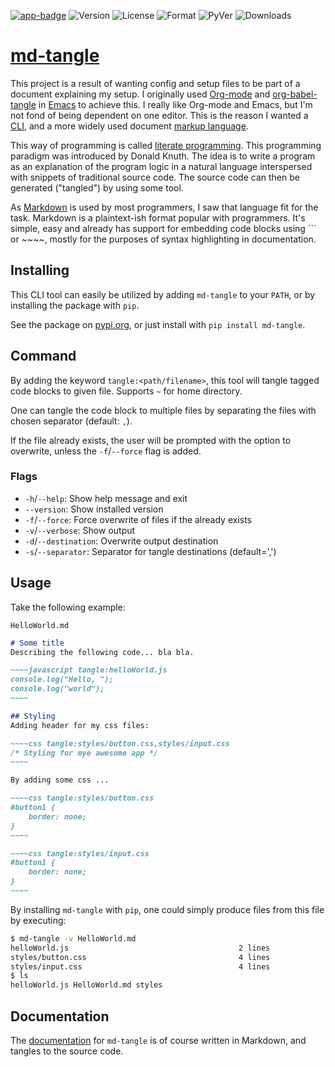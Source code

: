 [![app-badge]][PyPI-md-tangle] ![Version] ![License] ![Format] ![PyVer] ![Downloads]

# [md-tangle][PyPI-md-tangle]
This project is a result of wanting config and setup files to be part of a document 
explaining my setup. I originally used [Org-mode][1] and [org-babel-tangle][2] in 
[Emacs][3] to achieve this. I really like Org-mode and Emacs, but I'm not fond of
being dependent on one editor. This is the reason I wanted a [CLI][4], and a more 
widely used document [markup language][5].

This way of programming is called [literate programming][6]. This programming paradigm 
was introduced by Donald Knuth. The idea is to write a program as an explanation of the
program logic in a natural language interspersed with snippets of traditional source code.
The source code can then be generated ("tangled") by using some tool.

As [Markdown][7] is used by most programmers, I saw that language fit for the task.
Markdown is a plaintext-ish format popular with programmers. It's simple, easy and 
already has support for embedding code blocks using ``` or ~~~~, mostly 
for the purposes of syntax highlighting in documentation.

## Installing
This CLI tool can easily be utilized by adding `md-tangle` to your `PATH`, or by installing the package with `pip`.

See the package on [pypi.org][PyPI-md-tangle], or just install with `pip install md-tangle`.

## Command
By adding the keyword `tangle:<path/filename>`, this tool will tangle tagged code
blocks to given file. Supports `~` for home directory.

One can tangle the code block to multiple files by separating the files with chosen separator (default: `,`).

If the file already exists, the user will be prompted with the option to overwrite,
unless the `-f`/`--force` flag is added.

### Flags

* `-h`/`--help`: Show help message and exit
* `--version`: Show installed version
* `-f`/`--force`: Force overwrite of files if the already exists
* `-v`/`--verbose`: Show output
* `-d`/`--destination`: Overwrite output destination
* `-s`/`--separator`: Separator for tangle destinations (default=',')

## Usage

Take the following example:

`HelloWorld.md`
```markdown
# Some title
Describing the following code... bla bla.

~~~~javascript tangle:helloWorld.js
console.log("Hello, ");
console.log("world");
~~~~

## Styling
Adding header for my css files:

~~~~css tangle:styles/button.css,styles/input.css
/* Styling for mye awesome app */
~~~~

By adding some css ... 

~~~~css tangle:styles/button.css
#button1 {
    border: none;
}
~~~~

~~~~css tangle:styles/input.css
#button1 {
    border: none;
}
~~~~
```

By installing `md-tangle` with `pip`, one could simply produce files from this file by executing:

```bash
$ md-tangle -v HelloWorld.md 
helloWorld.js                                      2 lines
styles/button.css                                  4 lines
styles/input.css                                   4 lines
$ ls 
helloWorld.js HelloWorld.md styles
```

## Documentation

The [documentation][8] for `md-tangle` is of course written in Markdown, and tangles to the source
code.


[1]: https://en.wikipedia.org/wiki/Org-mode
[2]: https://orgmode.org/manual/Extracting-source-code.html
[3]: https://www.gnu.org/software/emacs/
[4]: https://en.wikipedia.org/wiki/Command-line_interface
[5]: https://en.wikipedia.org/wiki/Markup_language
[6]: https://en.wikipedia.org/wiki/Literate_programming
[7]: https://en.wikipedia.org/wiki/Markdown
[8]: https://github.com/joakimmj/md-tangle/blob/master/DOCS.md

[app-badge]: https://img.shields.io/badge/md--tangle-PyPI-orange.svg
[PyPI-md-tangle]: https://pypi.org/project/md-tangle
[Version]: https://img.shields.io/github/tag/joakimmj/md-tangle.svg?label=version
[License]: https://img.shields.io/github/license/joakimmj/md-tangle.svg
[Format]: https://img.shields.io/pypi/format/md_tangle.svg
[PyVer]: https://img.shields.io/pypi/pyversions/md-tangle.svg
[Downloads]: https://img.shields.io/pypi/dm/md-tangle.svg
